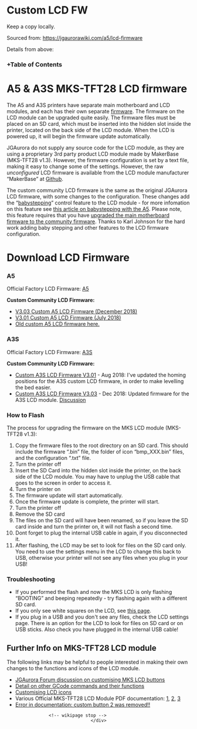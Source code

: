 # Custom LCD FW

Keep a copy locally.

Sourced from: <https://jgaurorawiki.com/a5/lcd-firmware>

Details from above:

<div class="page group">
                                                            <!-- wikipage start -->
                    <!-- TOC START -->
<div id="dw__toc" class="dw__toc">
<h3 class="toggle closed" style="cursor: pointer;"><strong><span>+</span></strong>Table of Contents</h3>
<div aria-expanded="false" style="display: none;">

<ul class="toc" style="display: none;">
<li class="level1"><div class="li"><a href="#a5-a3s-mks-tft28-lcd-firmware">A5 &amp; A3S MKS-TFT28 LCD firmware</a></div></li>
<li class="level1"><div class="li"><a href="#download-lcd-firmware">Download LCD Firmware</a></div>
<ul class="toc">
<li class="clear">
<ul class="toc">
<li class="level3"><div class="li"><a href="#a5">A5</a></div></li>
<li class="level3"><div class="li"><a href="#a3s">A3S</a></div></li>
<li class="level3"><div class="li"><a href="#how-to-flash">How to Flash</a></div></li>
<li class="level3"><div class="li"><a href="#troubleshooting">Troubleshooting</a></div></li>
</ul>
</li>
<li class="level2"><div class="li"><a href="#further-info-on-mks-tft28-lcd-module">Further Info on MKS-TFT28 LCD module</a></div></li>
</ul></li>
</ul>
</div>
</div>
<!-- TOC END -->

<h1 class="sectionedit1" id="a5-a3s-mks-tft28-lcd-firmware">A5 &amp; A3S MKS-TFT28 LCD firmware</h1>
<div class="level1">

<p>
The A5 and A3S printers have separate main motherboard and LCD modules, and each has their own separate <a href="/a5/firmware" class="wikilink1" title="a5:firmware">firmware</a>. The firmware on the LCD module can be upgraded quite easily. The firmware files must be placed on an SD card, which must be inserted into the hidden slot inside the printer, located on the back side of the LCD module. When the LCD is powered up, it will begin the firmware update automatically.
</p>

<p>
JGAurora do not supply any source code for the LCD module, as they are using a proprietary 3rd party product LCD module made by MakerBase (MKS-TFT28 v1.3). However, the firmware configuration is set by a text file, making it easy to change some of the settings. However, the raw <em class="u">unconfigured</em> LCD firmware is available from the LCD module manufacturer “MakerBase” at <a href="https://github.com/makerbase-mks" class="urlextern" title="https://github.com/makerbase-mks">Github</a>.
</p>

<p>
The custom community LCD firmware is the same as the original JGAurora LCD firmware, with some changes to the configuration. These changes add the “<a href="/a5/babystepping" class="wikilink1" title="a5:babystepping">babystepping</a>” control feature to the LCD module - for more infomation on this feature see <a href="/a5/babystepping" class="wikilink1" title="a5:babystepping">this article on babystepping with the A5</a>. Please note, this feature requires that you have <a href="/a5/firmware" class="wikilink1" title="a5:firmware">upgraded the main motherboard firmware to the community firmware</a>. Thanks to Karl Johnson for the hard work adding baby stepping and other features to the LCD firmware configuration. 
</p>

</div>

<h1 class="sectionedit2" id="download-lcd-firmware">Download LCD Firmware</h1>
<div class="level1">

</div>

<h3 class="sectionedit3" id="a5">A5</h3>
<div class="level3">

<p>
Official Factory LCD Firmware: <a href="https://www.dropbox.com/sh/nwjksul4eulsp95/AAA8y-xkX94OBYXSsjqcptQTa?dl=0" class="urlextern" title="https://www.dropbox.com/sh/nwjksul4eulsp95/AAA8y-xkX94OBYXSsjqcptQTa?dl=0"> A5</a>
</p>

<p>
<strong>Custom Community LCD Firmware: </strong>
</p>
<ul>
<li class="level1"><div class="li"> <a href="https://www.dropbox.com/s/64ogugm1l92ed9c/JG%20A5%20Custom%20LCD%20Firmware%20-%20v3.03.zip?dl=0" class="urlextern" title="https://www.dropbox.com/s/64ogugm1l92ed9c/JG%20A5%20Custom%20LCD%20Firmware%20-%20v3.03.zip?dl=0">V3.03 Custom A5 LCD Firmware (December 2018)</a></div>
</li>
<li class="level1"><div class="li"> <a href="https://www.dropbox.com/s/6wjjd2a7n5ue9yq/JGAurora%20A5%20Custom%20LCD%20firmware%20-%20030718%20Version%20B.zip?dl=0" class="urlextern" title="https://www.dropbox.com/s/6wjjd2a7n5ue9yq/JGAurora%20A5%20Custom%20LCD%20firmware%20-%20030718%20Version%20B.zip?dl=0">V3.01 Custom A5 LCD Firmware (July 2018)</a></div>
</li>
<li class="level1"><div class="li"> <a href="https://www.dropbox.com/s/ccreium22rki3cq/JGAurora%20A5%20Custom%20LCD%20firmware%20-%2020180111.zip?dl=0" class="urlextern" title="https://www.dropbox.com/s/ccreium22rki3cq/JGAurora%20A5%20Custom%20LCD%20firmware%20-%2020180111.zip?dl=0">Old custom A5 LCD firmware here.</a></div>
</li>
</ul>

</div>

<h3 class="sectionedit4" id="a3s">A3S</h3>
<div class="level3">

<p>
Official Factory LCD Firmware: <a href="https://www.dropbox.com/sh/ek7qbnj09xgyi0k/AAALvBVsxNOtY6VrCay6nPtqa?dl=0" class="urlextern" title="https://www.dropbox.com/sh/ek7qbnj09xgyi0k/AAALvBVsxNOtY6VrCay6nPtqa?dl=0">A3S</a>
</p>

<p>
<strong>Custom Community LCD Firmware: </strong>
</p>
<ul>
<li class="level1"><div class="li"> <a href="https://www.dropbox.com/s/9h5hu9jo4acd1tl/JGAurora%20A3S%20Custom%20LCD%20firmware%20-%2020180111%20Version%20B.zip?dl=0" class="urlextern" title="https://www.dropbox.com/s/9h5hu9jo4acd1tl/JGAurora%20A3S%20Custom%20LCD%20firmware%20-%2020180111%20Version%20B.zip?dl=0">Custom A3S LCD Firmware V3.01</a> - Aug 2018: I've updated the homing positions for the A3S custom LCD firmware, in order to make levelling the bed easier. </div>
</li>
<li class="level1"><div class="li"> <a href="https://www.dropbox.com/s/b5z9rjla7fktya1/JG%20A3S%20Custom%20LCD%20firmware%20-%20v3.03.zip?dl=0" class="urlextern" title="https://www.dropbox.com/s/b5z9rjla7fktya1/JG%20A3S%20Custom%20LCD%20firmware%20-%20v3.03.zip?dl=0">Custom A3S LCD Firmware V3.03</a> - Dec 2018: Updated firmware for the A3S LCD module. <a href="https://jgauroraforum.com/discussion/comment/2541" class="urlextern" title="https://jgauroraforum.com/discussion/comment/2541">Discussion</a></div>
</li>
</ul>

</div>

<h3 class="sectionedit5" id="how-to-flash">How to Flash</h3>
<div class="level3">

<p>
The process for upgrading the firmware on the MKS LCD module (MKS-TFT28 v1.3):
</p>
<ol>
<li class="level1"><div class="li"> Copy the firmware files to the root directory on an SD card. This should include the firmware “.bin” file, the folder of icon “bmp_XXX.bin” files, and the configuration “.txt” file.</div>
</li>
<li class="level1"><div class="li"> Turn the printer off</div>
</li>
<li class="level1"><div class="li"> Insert the SD Card into the hidden slot inside the printer, on the back side of the LCD module. You may have to unplug the USB cable that goes to the screen in order to access it.</div>
</li>
<li class="level1"><div class="li"> Turn the printer on</div>
</li>
<li class="level1"><div class="li"> The firmware update will start automatically.</div>
</li>
<li class="level1"><div class="li"> Once the firmware update is complete, the printer will start.</div>
</li>
<li class="level1"><div class="li"> Turn the printer off</div>
</li>
<li class="level1"><div class="li"> Remove the SD card</div>
</li>
<li class="level1"><div class="li"> The files on the SD card will have been renamed, so if you leave the SD card inside and turn the printer on, it will not flash a second time.</div>
</li>
<li class="level1"><div class="li"> Dont forget to plug the internal USB cable in again, if you disconnected it.</div>
</li>
<li class="level1"><div class="li"> After flashing, the LCD may be set to look for files on the SD card only. You need to use the settings menu in the LCD to change this back to USB, otherwise your printer will not see any files when you plug in your USB!</div>
</li>
</ol>

</div>

<h3 class="sectionedit6" id="troubleshooting">Troubleshooting</h3>
<div class="level3">
<ul>
<li class="level1"><div class="li"> If you performed the flash and now the MKS LCD is only flashing “BOOTING” and beeping repeatedly - try flashing again with a different SD card.</div>
</li>
<li class="level1"><div class="li"> If you only see white squares on the LCD, see <a href="https://jgaurorawiki.com/a5/lcd-problem" class="urlextern" title="https://jgaurorawiki.com/a5/lcd-problem">this page</a>.</div>
</li>
<li class="level1"><div class="li"> If you plug in a USB and you don't see any files, check the LCD settings page. There is an option for the LCD to look for files on SD card or on USB sticks. Also check you have plugged in the internal USB cable!</div>
</li>
</ul>

</div>

<h2 class="sectionedit7" id="further-info-on-mks-tft28-lcd-module">Further Info on MKS-TFT28 LCD module</h2>
<div class="level2">

<p>
The following links may be helpful to people interested in making their own changes to the functions and icons of the LCD module.
</p>
<ul>
<li class="level1"><div class="li"> <a href="https://jgauroraforum.com/discussion/76/lcd-firmware-explanation#latest" class="urlextern" title="https://jgauroraforum.com/discussion/76/lcd-firmware-explanation#latest">JGAurora Forum discussion on customising MKS LCD buttons</a></div>
</li>
<li class="level1"><div class="li"> <a href="http://marlinfw.org/docs/gcode/G000-G001.html" class="urlextern" title="http://marlinfw.org/docs/gcode/G000-G001.html">Detail on other GCode commands and their functions</a></div>
</li>
<li class="level1"><div class="li"> <a href="https://jgauroraforum.com/discussion/28/mks-lcd-flashing-firmware-modifications-and-logo-icon-customisation" class="urlextern" title="https://jgauroraforum.com/discussion/28/mks-lcd-flashing-firmware-modifications-and-logo-icon-customisation">Customising LCD icons</a></div>
</li>
<li class="level1"><div class="li"> Various Official MKS-TFT28 LCD Module PDF documentation: <a href="https://www.dropbox.com/s/ztsxgta4idoz47q/MKS-TFT28-32-datasheet.pdf?dl=0" class="urlextern" title="https://www.dropbox.com/s/ztsxgta4idoz47q/MKS-TFT28-32-datasheet.pdf?dl=0">1</a>, <a href="https://www.dropbox.com/s/x63f1yo1qoxyyiz/MKS-TFT32-DataSheet.pdf?dl=0" class="urlextern" title="https://www.dropbox.com/s/x63f1yo1qoxyyiz/MKS-TFT32-DataSheet.pdf?dl=0">2</a>, <a href="https://www.dropbox.com/s/wgud3vaxoh88k5n/MKS-TFT-photo-of-description.pdf?dl=0" class="urlextern" title="https://www.dropbox.com/s/wgud3vaxoh88k5n/MKS-TFT-photo-of-description.pdf?dl=0">3</a></div>
</li>
<li class="level1"><div class="li"> <a href="https://jgauroraforum.com/discussion/comment/891" class="urlextern" title="https://jgauroraforum.com/discussion/comment/891">Error in documentation: custom button 2 was removed!!</a></div>
</li>
</ul>

</div>

                    <!-- wikipage stop -->
                                    </div>